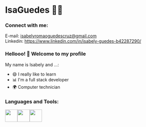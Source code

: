 <!--

### Hi there 👋
**IsaGuedes/Isabely Guedes** is a ✨ _special_ ✨ repository because its `README.md` (this file) appears on your GitHub profile.

Here are some ideas to get you started:

- 🌱 I’m currently learning: Python
- 😄 Pronouns: she/her
-->
# IsaGuedes :man_technologist:
<h3 align="left">Connect with me:</h3>
<p align="left">
</p>

 E-mail: isabelyromaoguedescruz@gmail.com<br>
Linkedin: https://www.linkedin.com/in/isabely-guedes-b42287290/

### Hellooo! 👋 Welcome to my profile

My name is Isabely and ...:

 - 😄 I really like to learn
 - 📊 I'm a full stack developer
 - 🌍 Computer technician

<h3 align="left">Languages and Tools:
</h3>
<p align="left"><img src="https://upload.wikimedia.org/wikipedia/commons/thumb/d/d5/CSS3_logo_and_wordmark.svg/1452px-CSS3_logo_and_wordmark.svg.png" width="40" height="40"><img src="https://cdn.iconscout.com/icon/free/png-512/free-html5-41-1175209.png?f=webp&w=256" width="40" height="40"><img src="https://banner2.cleanpng.com/20190202/ih/kisspng-javascript-logo-clip-art-download-copyright-my-profi-world-web-development-5c5543cbb2e0a4.8864677915490917877327.jpg" width="40" height="40"> 

